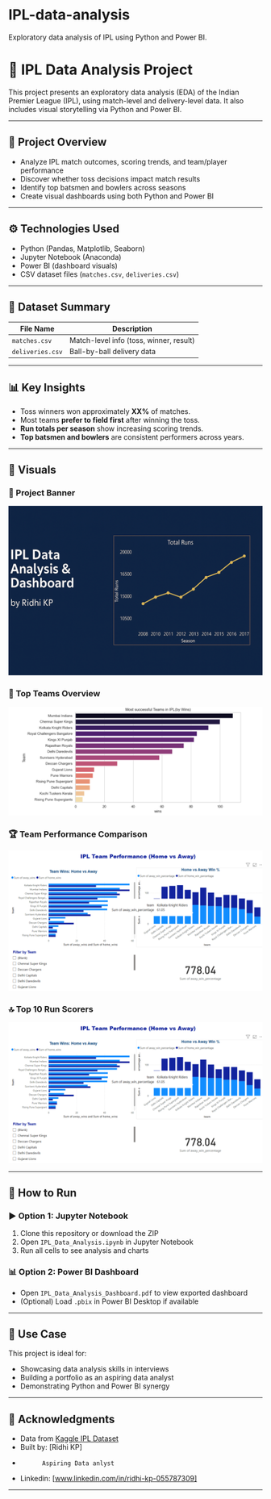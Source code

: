 # IPL-data-analysis
Exploratory data analysis of IPL using Python and Power BI.
# 🏏 IPL Data Analysis Project

This project presents an exploratory data analysis (EDA) of the Indian Premier League (IPL), using match-level and delivery-level data. It also includes visual storytelling via Python and Power BI.

---

## 📌 Project Overview

- Analyze IPL match outcomes, scoring trends, and team/player performance
- Discover whether toss decisions impact match results
- Identify top batsmen and bowlers across seasons
- Create visual dashboards using both Python and Power BI

---

## ⚙️ Technologies Used

- Python (Pandas, Matplotlib, Seaborn)
- Jupyter Notebook (Anaconda)
- Power BI (dashboard visuals)
- CSV dataset files (`matches.csv`, `deliveries.csv`)

---

## 📁 Dataset Summary

| File Name         | Description                            |
|------------------|----------------------------------------|
| `matches.csv`     | Match-level info (toss, winner, result) |
| `deliveries.csv`  | Ball-by-ball delivery data              |

---

## 📊 Key Insights

- Toss winners won approximately **XX%** of matches.
- Most teams **prefer to field first** after winning the toss.
- **Run totals per season** show increasing scoring trends.
- **Top batsmen and bowlers** are consistent performers across years.

---

## 📸 Visuals

### 📌 Project Banner  
![Banner](ipl_project_banner.png)

### 🥇 Top Teams Overview  
![Top Teams](ipl_top_teams.png)

### 🏆 Team Performance Comparison  
![Team Performance](ipl_team_performance.png)

### 🔝 Top 10 Run Scorers  
![Top 10 Run Scorers](ipl_top_10_runners.png)

---

## 🚀 How to Run

### ▶️ Option 1: Jupyter Notebook
1. Clone this repository or download the ZIP
2. Open `IPL_Data_Analysis.ipynb` in Jupyter Notebook
3. Run all cells to see analysis and charts

### 📊 Option 2: Power BI Dashboard
- Open `IPL_Data_Analysis_Dashboard.pdf` to view exported dashboard
- (Optional) Load `.pbix` in Power BI Desktop if available

---

## 💼 Use Case

This project is ideal for:
- Showcasing data analysis skills in interviews
- Building a portfolio as an aspiring data analyst
- Demonstrating Python and Power BI synergy

---

## 🙌 Acknowledgments

- Data from [Kaggle IPL Dataset](https://www.kaggle.com/datasets)
- Built by: [Ridhi KP]
-           Aspiring Data anlyst 
- Linkedin: [www.linkedin.com/in/ridhi-kp-055787309]

---
